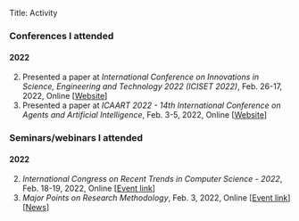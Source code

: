 Title: Activity

### Conferences I attended
#### 2022
2. Presented a paper at _International Conference on Innovations in Science, Engineering and Technology 2022 (ICISET 2022)_, Feb. 26-17, 2022, Online [[Website](https://iciset.iiuc.ac.bd/)]
1. Presented a paper at _ICAART 2022 - 14th International Conference on Agents and Artificial Intelligence_, Feb. 3-5, 2022, Online [[Website](https://icaart.scitevents.org/)]

### Seminars/webinars I attended
#### 2022
2. _International Congress on Recent Trends in Computer Science - 2022_, Feb. 18-19, 2022, Online [[Event link](https://www.linkedin.com/events/6896727219713011712/about/)]
1. _Major Points on Research Methodology_, Feb. 3, 2022, Online [[Event link](https://www.facebook.com/events/353898259636374)] [[News](https://www.ruet.ac.bd/news-and-event/webinar-on-major-points-on-research-methodology-1#)]